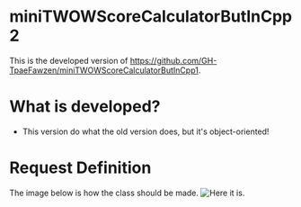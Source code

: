 # miniTWOWScoreCalculatorButInCpp2
This is the developed version of https://github.com/GH-TpaeFawzen/miniTWOWScoreCalculatorButInCpp1.

# What is developed?
* This version do what the old version does, but it's object-oriented!

# Request Definition
The image below is how the class should be made.
![Here it is.](https://raw.githubusercontent.com/miniTWOWHostingHelperWebApp/miniTWOWScoreCalculatorButInCpp2/master/ClassFigure.png)
